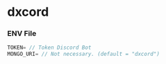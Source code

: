 # dxcord

### ENV File

```js
TOKEN= // Token Discord Bot
MONGO_URI= // Not necessary. (default = "dxcord")
```